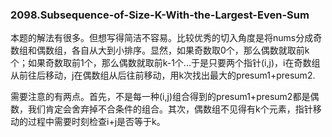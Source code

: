 ### 2098.Subsequence-of-Size-K-With-the-Largest-Even-Sum

本题的解法有很多。但想写得简洁不容易。比较优秀的切入角度是将nums分成奇数组和偶数组，各自从大到小排序。显然，如果奇数取0个，那么偶数就取前k个；如果奇数取前1个，那么偶数就取前k-1个...于是只要两个指针(i,j)，i在奇数组从前往后移动，j在偶数组从后往前移动，用k次找出最大的presum1+presum2.

需要注意的有两点。首先，不是每一种(i,j)组合得到的presum1+presum2都是偶数，我们肯定会舍弃掉不合条件的组合。其次，偶数组不见得有k个元素，指针移动的过程中需要时刻检查i+j是否等于k。
